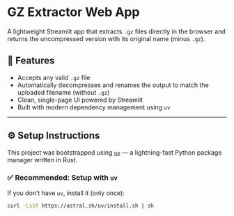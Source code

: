 # GZ Extractor Web App

A lightweight Streamlit app that extracts `.gz` files directly in the browser and returns the uncompressed version with its original name (minus `.gz`).

## 🔧 Features

- Accepts any valid `.gz` file
- Automatically decompresses and renames the output to match the uploaded filename (without `.gz`)
- Clean, single-page UI powered by Streamlit
- Built with modern dependency management using `uv`

---

## ⚙️ Setup Instructions

This project was bootstrapped using [`uv`](https://github.com/astral-sh/uv) — a lightning-fast Python package manager written in Rust.

### ✅ Recommended: Setup with `uv`

If you don’t have `uv`, install it (only once):

```bash
curl -LsSf https://astral.sh/uv/install.sh | sh
